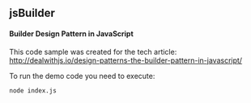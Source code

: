 ## jsBuilder
#### Builder Design Pattern in JavaScript

This code sample was created for the tech article: http://dealwithjs.io/design-patterns-the-builder-pattern-in-javascript/

To run the demo code you need to execute:

```
node index.js
```
